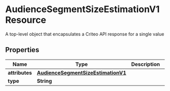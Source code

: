 

# AudienceSegmentSizeEstimationV1Resource

A top-level object that encapsulates a Criteo API response for a single value

## Properties

| Name | Type | Description | Notes |
|------------ | ------------- | ------------- | -------------|
|**attributes** | [**AudienceSegmentSizeEstimationV1**](AudienceSegmentSizeEstimationV1.md) |  |  [optional] |
|**type** | **String** |  |  [optional] |



